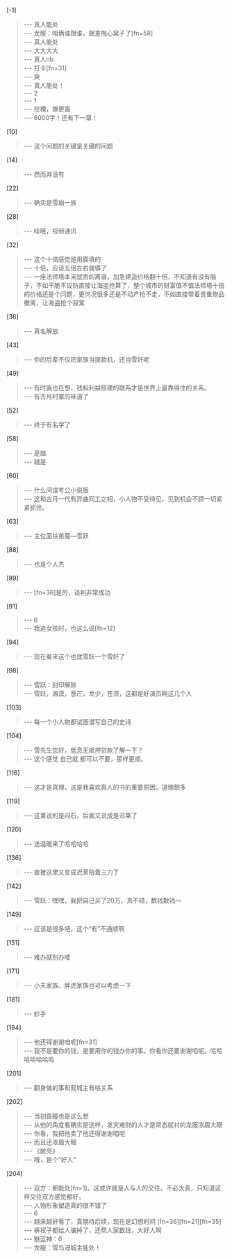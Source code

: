 
[-1] 
>--- 真人能处<br>
>--- 龙服：咱俩谁跟谁，就差掏心窝子了[fn=58]<br>
>--- 真人能处<br>
>--- 大大大大<br>
>--- 真人nb<br>
>--- 打卡[fn=31]<br>
>--- 爽<br>
>--- 真人能处！<br>
>--- 2<br>
>--- 1<br>
>--- 挖槽，爆更蛊<br>
>--- 6000字！还有下一章！<br>

[10] 
>--- 这个问题的关键是关键的问题<br>

[14] 
>--- 然而并没有<br>

[22] 
>--- 确实是雪崩一族<br>

[28] 
>--- 哇哦，视频通讯<br>

[32] 
>--- 这个十倍感觉是用脚填的<br>
>--- 十倍，应该五倍左右就够了<br>
>--- 一座法师塔本来就贵的离谱，加急建造价格翻十倍，不知道有没有脑子，不如干脆不设防直接让海盗抢算了，整个城市的财富值不值法师塔十倍的价格还是个问题，更何况很多还是不动产抢不走，不如直接带着贵重物品撤离，让海盗抢个寂寞<br>

[36] 
>--- 真名解放<br>

[43] 
>--- 你的后辈不仅把家族当提款机，还当雪奸呢<br>

[49] 
>--- 有时我也在想，钱权利益搭建的联系才是世界上最靠得住的关系。<br>
>--- 有古月村寨的味道了<br>

[52] 
>--- 终于有名字了<br>

[58] 
>--- 是越<br>
>--- 越是<br>

[60] 
>--- 什么间谍考公小说版<br>
>--- 这和古月一代有异曲同工之相，小人物不受待见，见到机会不顾一切紧紧抓住。<br>

[63] 
>--- 主位面扶弟魔—雪跃<br>

[88] 
>--- 也是个人杰<br>

[89] 
>--- [fn=36]是的，谈判非常成功<br>

[91] 
>--- 6<br>
>--- 我追女孩时，也这么说[fn=12]<br>

[94] 
>--- 现在看来这个也就雪跃一个雪奸了<br>

[98] 
>--- 雪跃：封印解除<br>
>--- 雪跃，滩漠，葱芒，龙少，苍须，这都是好演员啊这几个人<br>

[103] 
>--- 每一个小人物都试图谱写自己的史诗<br>

[104] 
>--- 雪先生您好，低息无抵押贷款了解一下？<br>
>--- 这个感觉
自己就
都可以不要，那样更顺。<br>

[116] 
>--- 这才是真理，这是我喜欢真人的书的重要原因，道理颇多<br>

[119] 
>--- 这里说的是闷石，后面又说成是迟莱了<br>

[120] 
>--- 送温暖来了哈哈哈哈<br>

[136] 
>--- 直接这里又变成迟莱陪着三刀了<br>

[142] 
>--- 雪跃：嘿嘿，我把自己买了20万，真不错，数钱数钱～<br>

[149] 
>--- 应该是很多吧，这个“有”不通顺啊<br>

[151] 
>--- 难办就别办喽<br>

[171] 
>--- 小夫家族、胖虎家族也可以考虑一下<br>

[181] 
>--- 妙手<br>

[194] 
>--- 他还得谢谢咱呢[fn=31]<br>
>--- 我不是要你的钱，是要用你的钱办你的事。你看你还要谢谢咱呢。哈哈哈哈哈哈哈<br>

[201] 
>--- 翻身做的事和我城主有啥关系<br>

[202] 
>--- 当初昏瞳也是这么想<br>
>--- 从他的角度看确实是这样，发灾难财的人才是常态就衬的龙服浓眉大眼<br>
>--- 你看，我把他卖了他还得谢谢咱呢<br>
>--- 而且还浓眉大眼<br>
>--- 《敞亮》<br>
>--- 哦，是个“好人”<br>

[204] 
>--- 双方：都能处[fn=1]。这或许就是人与人的交往。不必太真，只知道这样交往双方感觉都好。<br>
>--- 人物形象塑造真的很不错了<br>
>--- 6<br>
>--- 越来越好看了，真期待后续，现在是幻想时间 [fn=36][fn=21][fn=35]<br>
>--- 裤衩子都给人骗掉了，还帮人家数钱，大好人啊<br>
>--- 魅蓝神：6<br>
>--- 龙服：雪鸟港城主能处！<br>
